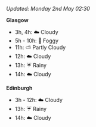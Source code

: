 *Updated: Monday 2nd May 02:30*

**Glasgow**

* 3h, 4h: :cloud: Cloudy
* 5h - 10h: :foggy: Foggy
* 11h: :partly_sunny: Partly Cloudy
* 12h: :cloud: Cloudy
* 13h: :umbrella: Rainy
* 14h: :cloud: Cloudy

**Edinburgh**

* 3h - 12h: :cloud: Cloudy
* 13h: :umbrella: Rainy
* 14h: :cloud: Cloudy
